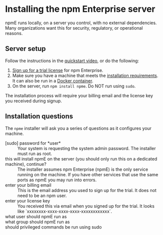 <!--
order: 3
title: Installing the server
featured: true
-->

# Installing the npm Enterprise server

npmE runs locally, on a server you control, with no external dependencies. Many organizations want this for security, regulatory, or operational reasons.

## Server setup

Follow the instructions in the [quickstart video](/enterprise/intro), or do the following:

1. [Sign up for a trial license](http://www.npmjs.org/enterprise#contact) for npm Enterprise.
1. Make sure you have a machine that meets the [installation requirements](/enterprise/requirements). It can also be run in a [Docker container](https://github.com/npm/npme-docker).
1. On the server, run ```npm install npme```. Do NOT run using `sudo`.

The installation process will require your billing email and the license key you received during signup.

## Installation questions

The `npme` installer will ask you a series of questions as it configures your
machine.

<dl>
    <dt>[sudo] password for *user*</dt>
    <dd>Your system is requesting the system admin password. The installer must run as root.</dd>
    <dt>this will install npmE on the server (you should only run this on a dedicated machine), continue?</dt>
    <dd>The installer assumes npm Enterprise (npmE) is the only service running on the
        machine. If you have other services that use the same ports as npmE you may run
        into errors.</dd>
    <dt>enter your billing email</dt>
    <dd>This is the email address you used to sign up for the trial. It does not need
        to be an npm user.</dd>
    <dt>enter your license key</dt>
    <dd>You received this via email when you signed up for the trial. It looks like
        `xxxxxxxx-xxxx-xxxx-xxxx-xxxxxxxxxxxx`.</dd>
    <dt>what user should npmE run as</dt>
    <dd></dd>
    <dt>what group should npmE run as</dt>
    <dd></dd>
    <dt>should privileged commands be run using sudo</dt>
    <dd></dd>
</dl>
